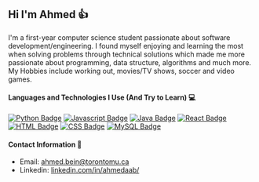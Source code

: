 ## Hi I'm Ahmed 👍
<!-- <img src="https://user-images.githubusercontent.com/1303154/88677602-1635ba80-d120-11ea-84d8-d263ba5fc3c0.gif" width="28px" alt="hi"> -->

I'm a first-year computer science student passionate about software development/engineering. I found myself enjoying and learning the most when solving problems through technical solutions which made me more passionate about programming, data structure, algorithms and much more. My Hobbies include working out, movies/TV shows, soccer and video games.



#### Languages and Technologies I Use (And Try to Learn) 💻
[![Python Badge](https://img.shields.io/badge/python%20-%2314354C.svg?&style=for-the-badge&logo=python&logoColor=white)](#)
[![Javascript Badge](https://img.shields.io/badge/javascript%20-%23323330.svg?&style=for-the-badge&logo=javascript&logoColor=%23F7DF1E)](#)
[![Java Badge](https://camo.githubusercontent.com/7858f416aa93ee56048ca2eb473bdde10002398fc4ff05e08faf6cb3cbb5bce1/68747470733a2f2f696d672e736869656c64732e696f2f62616467652f6a6176612532302d2532334544384230302e7376673f267374796c653d666f722d7468652d6261646765266c6f676f3d6a617661266c6f676f436f6c6f723d7768697465)](#) 
[![React Badge](https://img.shields.io/badge/react%20-%2320232a.svg?&style=for-the-badge&logo=react&logoColor=%2361DAFB)](#) 
[![HTML Badge](https://img.shields.io/badge/html5%20-%23E34F26.svg?&style=for-the-badge&logo=html5&logoColor=white)](#)
[![CSS Badge](https://img.shields.io/badge/css3%20-%231572B6.svg?&style=for-the-badge&logo=css3&logoColor=white)](#)
[![MySQL Badge](https://img.shields.io/badge/mysql-%2300f.svg?&style=for-the-badge&logo=mysql&logoColor=white)](#)


#### Contact Information 🔰
- Email: <a href="mailto:ahmed.bein@torontomu.ca">ahmed.bein@torontomu.ca</a> 
- Linkedin: [linkedin.com/in/ahmedaab/](https://www.linkedin.com/in/ahmedaab/)

<!--
#### Currently Doing...
- Final Exams...
--!>

<!--
Secret Message: Do you have any movies/tv shows you would like to recommend? Send an email!
--!>
